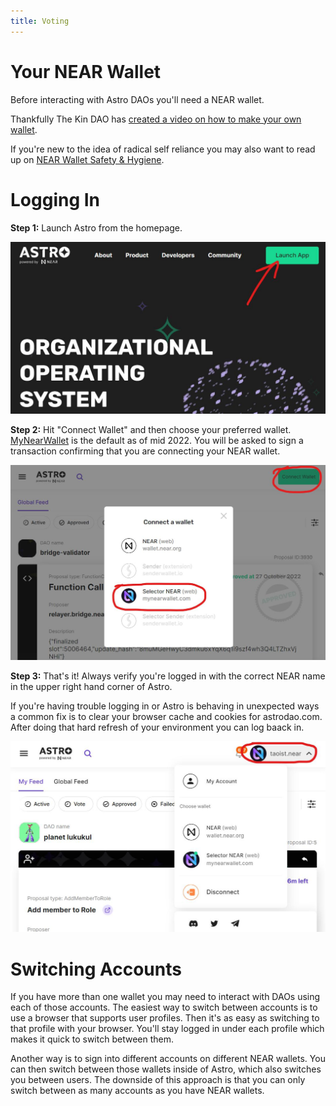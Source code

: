 ```yaml
---
title: Voting 
---
```


# Your NEAR Wallet

Before interacting with Astro DAOs you'll need a NEAR wallet. 

Thankfully The Kin DAO has [created a video on how to make your own wallet](https://youtu.be/e_qnOOwFTOw?t=57).

If you're new to the idea of radical self reliance you may also want to read up on [NEAR Wallet Safety & Hygiene](https://twitter.com/starpause/status/1540502613707202560).

# Logging In

**Step 1:** Launch Astro from the homepage.

![Arrow pointing to Launch App "call to action" button.](../../static/img/logging-in-01.jpg)

**Step 2:** Hit "Connect Wallet" and then choose your preferred wallet. [MyNearWallet](MyNearWallet.com) is the default as of mid 2022. You will be asked to sign a transaction confirming that you are connecting your NEAR wallet.

![Highlighting the Connect Wallet button and modal overlay where users select their preferred wallet.](../../static/img/logging-in-02.jpg)

**Step 3:** That's it! Always verify you're logged in with the correct NEAR name in the upper right hand corner of Astro. 

If you're having trouble logging in or Astro is behaving in unexpected ways a common fix is to clear your browser cache and cookies for astrodao.com. After doing that hard refresh of your environment you can log baack in.

![Highlighting that a users NEAR name will always be displayed in the upper right corner of Astro.](../../static/img/logging-in-03.jpg)

# Switching Accounts

If you have more than one wallet you may need to interact with DAOs using each of those accounts. The easiest way to switch between accounts is to use a browser that supports user profiles. Then it's as easy as switching to that profile with your browser. You'll stay logged in under each profile which makes it quick to switch between them.

Another way is to sign into different accounts on different NEAR wallets. You can then switch between those wallets inside of Astro, which also switches you between users. The downside of this approach is that you can only switch between as many accounts as you have NEAR wallets.
